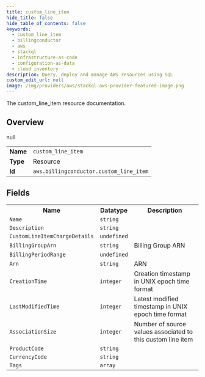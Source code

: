 ```yaml
---
title: custom_line_item
hide_title: false
hide_table_of_contents: false
keywords:
  - custom_line_item
  - billingconductor
  - aws
  - stackql
  - infrastructure-as-code
  - configuration-as-data
  - cloud inventory
description: Query, deploy and manage AWS resources using SQL
custom_edit_url: null
image: /img/providers/aws/stackql-aws-provider-featured-image.png
---
```

The custom_line_item resource documentation.

## Overview
<table><tbody>
<tr><td><b>Name</b></td><td><code>custom_line_item</code></td></tr>
<tr><td><b>Type</b></td><td>Resource</td></tr>
null
<tr><td><b>Id</b></td><td><code>aws.billingconductor.custom_line_item</code></td></tr>
</tbody></table>

## Fields
<table><tbody>
<tr><th>Name</th><th>Datatype</th><th>Description</th></tr>
<tr><td><code>Name</code></td><td><code>string</code></td><td></td></tr><tr><td><code>Description</code></td><td><code>string</code></td><td></td></tr><tr><td><code>CustomLineItemChargeDetails</code></td><td><code>undefined</code></td><td></td></tr><tr><td><code>BillingGroupArn</code></td><td><code>string</code></td><td>Billing Group ARN</td></tr><tr><td><code>BillingPeriodRange</code></td><td><code>undefined</code></td><td></td></tr><tr><td><code>Arn</code></td><td><code>string</code></td><td>ARN</td></tr><tr><td><code>CreationTime</code></td><td><code>integer</code></td><td>Creation timestamp in UNIX epoch time format</td></tr><tr><td><code>LastModifiedTime</code></td><td><code>integer</code></td><td>Latest modified timestamp in UNIX epoch time format</td></tr><tr><td><code>AssociationSize</code></td><td><code>integer</code></td><td>Number of source values associated to this custom line item</td></tr><tr><td><code>ProductCode</code></td><td><code>string</code></td><td></td></tr><tr><td><code>CurrencyCode</code></td><td><code>string</code></td><td></td></tr><tr><td><code>Tags</code></td><td><code>array</code></td><td></td></tr>
</tbody></table>